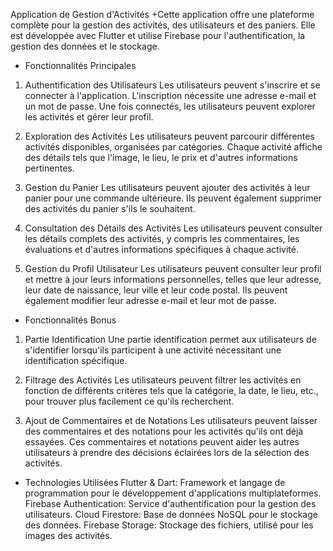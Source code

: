  Application de Gestion d'Activités
+Cette application offre une plateforme complète pour la gestion des activités, des utilisateurs et des paniers. Elle est développée avec Flutter et utilise Firebase pour l'authentification, la gestion des données et le stockage.

+ Fonctionnalités Principales
1. Authentification des Utilisateurs
Les utilisateurs peuvent s'inscrire et se connecter à l'application. L'inscription nécessite une adresse e-mail et un mot de passe. Une fois connectés, les utilisateurs peuvent explorer les activités et gérer leur profil.

2. Exploration des Activités
Les utilisateurs peuvent parcourir différentes activités disponibles, organisées par catégories. Chaque activité affiche des détails tels que l'image, le lieu, le prix et d'autres informations pertinentes.

3. Gestion du Panier
Les utilisateurs peuvent ajouter des activités à leur panier pour une commande ultérieure. Ils peuvent également supprimer des activités du panier s'ils le souhaitent.

4. Consultation des Détails des Activités
Les utilisateurs peuvent consulter les détails complets des activités, y compris les commentaires, les évaluations et d'autres informations spécifiques à chaque activité.

5. Gestion du Profil Utilisateur
Les utilisateurs peuvent consulter leur profil et mettre à jour leurs informations personnelles, telles que leur adresse, leur date de naissance, leur ville et leur code postal. Ils peuvent également modifier leur adresse e-mail et leur mot de passe.

+ Fonctionnalités Bonus
1. Partie Identification
Une partie identification permet aux utilisateurs de s'identifier lorsqu'ils participent à une activité nécessitant une identification spécifique.

2. Filtrage des Activités
Les utilisateurs peuvent filtrer les activités en fonction de différents critères tels que la catégorie, la date, le lieu, etc., pour trouver plus facilement ce qu'ils recherchent.

3. Ajout de Commentaires et de Notations
Les utilisateurs peuvent laisser des commentaires et des notations pour les activités qu'ils ont déjà essayées. Ces commentaires et notations peuvent aider les autres utilisateurs à prendre des décisions éclairées lors de la sélection des activités.

+ Technologies Utilisées
Flutter & Dart: Framework et langage de programmation pour le développement d'applications multiplateformes.
Firebase Authentication: Service d'authentification pour la gestion des utilisateurs.
Cloud Firestore: Base de données NoSQL pour le stockage des données.
Firebase Storage: Stockage des fichiers, utilisé pour les images des activités.
